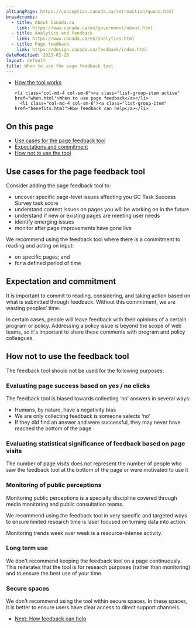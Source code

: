 ```yaml
---
altLangPage: https://conception.canada.ca/retroaction/quand.html
breadcrumbs:
  - title: About Canada.ca
    link: https://www.canada.ca/en/government/about.html
  - title: Analytics and feedback
    link: https://www.canada.ca/en/analytics.html
  - title: Page feedback
    link: https://design.canada.ca/feedback/index.html
dateModified: 2023-02-28
layout: default
title: When to use the page feedback tool
---
```


<div class="gc-stp-stp">
  <div class="row">
  <ul class="toc lst-spcd col-md-12">
    <li class="col-md-4 col-sm-6"><a class="list-group-item " href="about-page-feedback.html">How the tool works</a></li>

    <li class="col-md-4 col-sm-6"><a class="list-group-item active" href="when.html">When to use page feedback</a></li>
      <li class="col-md-4 col-sm-6"><a class="list-group-item" href="benefits.html">How feedback can help</a></li>
  </ul>
  </div>
</div>

## On this page
*   [Use cases for the page feedback tool](#use-cases-for-the-page-feedback-tool)
*   [Expectations and commitment](#expectations-and-commitment)
*   [How not to use the tool](#how-not-to-use-the-tool)

## Use cases for the page feedback tool

Consider adding the page feedback tool to:

*   uncover specific page-level issues affecting you GC Task Success Survey task score
*   understand content issues on pages you will be working on in the future
*   understand if new or existing pages are meeting user needs
*   identify emerging issues
*   monitor after page improvements have gone live

We recommend using the feedback tool where there is a commitment to reading and acting on input:

*   on specific pages; and
*   for a defined period of time

## Expectation and commitment

It is important to commit to reading, considering, and taking action based on what is submitted through feedback. Without this commitment, we are wasting peoples’ time.

In certain cases, people will leave feedback with their opinions of a certain program or policy. Addressing a policy issue is beyond the scope of web teams, so it's important to share these comments with program and policy colleagues.

## How not to use the feedback tool

The feedback tool should not be used for the following purposes:

### Evaluating page success based on yes / no clicks

The feedback tool is biased towards collecting ‘no’ answers in several ways:

*   Humans, by nature, have a negativity bias
*   We are only collecting feedback is someone selects ‘no’
*   If they did find an answer and were successful, they may never have reached the bottom of the page

### Evaluating statistical significance of feedback based on page visits

The number of page visits does not represent the number of people who saw the feedback tool at the bottom of the page or were motivated to use it

### Monitoring of public perceptions

Monitoring public perceptions is a specialty discipline covered through media monitoring and public consultation teams.

We recommend using the feedback tool in very specific and targeted ways to ensure limited research time is laser focused on turning data into action.

Monitoring trends week over week is a resource-intense activity.

### Long term use

We don't recommend keeping the feedback tool on a page continuously. This reiterates that the tool is for research purposes (rather than monitoring) and to ensure the best use of your time.

### Secure spaces

We don't recommend using the tool within secure spaces. In these spaces, it is better to ensure users have clear access to direct support channels.

<nav role="navigation" class="mrgn-bttm-lg">
    <ul class="pager">
    <li class="next"><a href="benefits.html" rel="next">Next: How feedback can help</a></li>
    </ul>
</nav>
